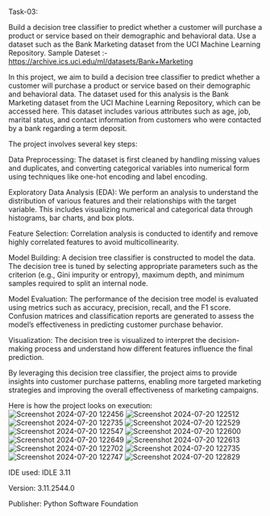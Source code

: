 Task-03:

Build a decision tree classifier to predict whether a customer will purchase a product or service based on their demographic and behavioral data. Use a dataset such as the Bank Marketing dataset from the UCI Machine Learning Repository.
Sample Dateset :-
https://archive.ics.uci.edu/ml/datasets/Bank+Marketing

In this project, we aim to build a decision tree classifier to predict whether a customer will purchase a product or service based on their demographic and behavioral data. The dataset used for this analysis is the Bank Marketing dataset from the UCI Machine Learning Repository, which can be accessed here. This dataset includes various attributes such as age, job, marital status, and contact information from customers who were contacted by a bank regarding a term deposit.

The project involves several key steps:

Data Preprocessing:
The dataset is first cleaned by handling missing values and duplicates, and converting categorical variables into numerical form using techniques like one-hot encoding and label encoding.

Exploratory Data Analysis (EDA):
We perform an analysis to understand the distribution of various features and their relationships with the target variable. This includes visualizing numerical and categorical data through histograms, bar charts, and box plots.

Feature Selection:
Correlation analysis is conducted to identify and remove highly correlated features to avoid multicollinearity.

Model Building:
A decision tree classifier is constructed to model the data. The decision tree is tuned by selecting appropriate parameters such as the criterion (e.g., Gini impurity or entropy), maximum depth, and minimum samples required to split an internal node.

Model Evaluation:
The performance of the decision tree model is evaluated using metrics such as accuracy, precision, recall, and the F1 score. Confusion matrices and classification reports are generated to assess the model’s effectiveness in predicting customer purchase behavior.

Visualization: 
The decision tree is visualized to interpret the decision-making process and understand how different features influence the final prediction.

By leveraging this decision tree classifier, the project aims to provide insights into customer purchase patterns, enabling more targeted marketing strategies and improving the overall effectiveness of marketing campaigns.

Here is how the project looks on execution:
![Screenshot 2024-07-20 122456](https://github.com/user-attachments/assets/07e070c5-ee31-44a2-a323-43a00f23aeab)
![Screenshot 2024-07-20 122512](https://github.com/user-attachments/assets/99b2c122-11ef-406e-b047-fe59a010d009)
![Screenshot 2024-07-20 122735](https://github.com/user-attachments/assets/9dd5d96f-7a31-4172-8146-c9842d5ae62b)
![Screenshot 2024-07-20 122529](https://github.com/user-attachments/assets/9be93087-0977-4b4d-aa98-bf179f45b01d)
![Screenshot 2024-07-20 122547](https://github.com/user-attachments/assets/4fdf2cac-29f9-48aa-a461-62471a7da719)
![Screenshot 2024-07-20 122600](https://github.com/user-attachments/assets/fa272f7d-271b-4086-a4aa-e1c6a9aef94f)
![Screenshot 2024-07-20 122649](https://github.com/user-attachments/assets/bda1b505-3af5-4789-b5d9-8c1f1a0c4262)
![Screenshot 2024-07-20 122613](https://github.com/user-attachments/assets/39f8a94b-de8f-462b-8be3-c1fc34d2dcbb)
![Screenshot 2024-07-20 122702](https://github.com/user-attachments/assets/e853d334-db91-409c-ae16-2bfc1f19696e)
![Screenshot 2024-07-20 122735](https://github.com/user-attachments/assets/152e8335-3888-4313-af38-e265a82491a5)
![Screenshot 2024-07-20 122747](https://github.com/user-attachments/assets/d885c0d7-8ba6-4132-ade0-b5f832813212)
![Screenshot 2024-07-20 122829](https://github.com/user-attachments/assets/cf16a36d-27fd-4aa4-9c6d-186c7f014e6b)


IDE used:
IDLE 3.11

Version:
3.11.2544.0

Publisher:
Python Software Foundation


